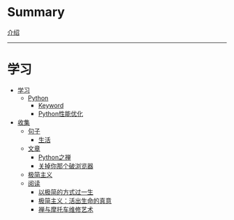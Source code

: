 # Summary

[介绍](./介绍.md)

---

# 学习

- [学习]()
  - [Python]()
    - [Keyword](./学习/Python/关键字.md)
    - [Python性能优化](./学习/Python/性能优化.md)
- [收集]()
  - [句子]()
    - [生活](./收集/句子/生活.md)
  - [文章]()
    - [Python之禅](./收集/文章/Python之禅.md)
    - [关掉你那个破浏览器](./收集/文章/关掉你那个破浏览器.md)
  - [极简主义]()
  - [阅读]()
    - [以极简的方式过一生](./收集/阅读/以极简的方式过一生.md)
    - [极简主义：活出生命的真意](./收集/阅读/极简主义：活出生命的真意.md)
    - [禅与摩托车维修艺术](./收集/阅读/禅与摩托车维修艺术.md)
    

  
  
